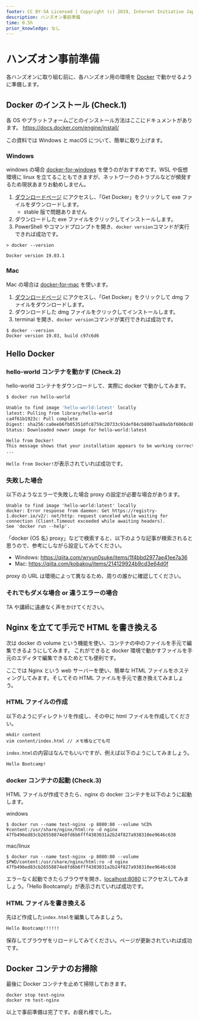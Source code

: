 ```yaml
---
footer: CC BY-SA Licensed | Copyright (c) 2019, Internet Initiative Japan Inc.
description: ハンズオン事前準備
time: 0.5h
prior_knowledge: なし
---
```


<header-table/>

# ハンズオン事前準備

各ハンズオンに取り組む前に、各ハンズオン用の環境を [Docker](https://www.docker.com/) で動かせるように準備します。

## Docker のインストール (Check.1)

各 OS やプラットフォームごとのインストール方法はここにドキュメントがあります。
https://docs.docker.com/engine/install/

この資料では Windows と macOS について、簡単に取り上げます。

### Windows

windows の場合 [docker-for-windows](https://docs.docker.com/docker-for-windows/) を使うのがおすすめです。WSL や仮想環境に linux を立てることもできますが、ネットワークのトラブルなどが頻発するため現状あまりお勧めしません。

1. [ダウンロードページ](https://hub.docker.com/editions/community/docker-ce-desktop-windows/) にアクセスし、「Get Docker」をクリックして exe ファイルをダウンロードします。
   - stable 版で問題ありません
2. ダウンロードした exe ファイルをクリックしてインストールします。
3. PowerShell やコマンドプロンプトを開き、`docker version`コマンドが実行できれば成功です。

```
> docker --version

Docker version 19.03.1
```

### Mac

Mac の場合は [docker-for-mac](https://docs.docker.com/docker-for-mac/) を使います。

1. [ダウンロードページ](https://hub.docker.com/editions/community/docker-ce-desktop-mac/) にアクセスし、「Get Docker」をクリックして dmg ファイルをダウンロードします。
2. ダウンロードした dmg ファイルをクリックしてインストールします。
3. terminal を開き、`docker version`コマンドが実行できれば成功です。

```
$ docker --version
Docker version 19.03, build c97c6d6
```

## Hello Docker

### hello-world コンテナを動かす (Check.2)

hello-world コンテナをダウンロードして、実際に docker で動かしてみます。

```bash
$ docker run hello-world

Unable to find image 'hello-world:latest' locally
latest: Pulling from library/hello-world
ca4f61b1923c: Pull complete
Digest: sha256:ca0eeb6fb05351dfc8759c20733c91def84cb8007aa89a5bf606bc8b315b9fc7
Status: Downloaded newer image for hello-world:latest

Hello from Docker!
This message shows that your installation appears to be working correctly.
...
```

`Hello from Docker!`が表示されていれば成功です。

### 失敗した場合

以下のようなエラーで失敗した場合 proxy の設定が必要な場合があります。

```
Unable to find image 'hello-world:latest' locally
docker: Error response from daemon: Get https://registry-1.docker.io/v2/: net/http: request canceled while waiting for connection (Client.Timeout exceeded while awaiting headers).
See 'docker run --help'.
```

「docker {OS 名} proxy」などで検索すると、以下のような記事が検索されると思うので、参考にしながら設定してみてください。

- Windows: https://qiita.com/wryun0suke/items/1f4bbd2977ae41ee7a36
- Mac: https://qiita.com/kobakou/items/214129924b9cd3e64d0f

proxy の URL は環境によって異なるため、周りの誰かに確認してください。

### それでもダメな場合 or 違うエラーの場合

TA や講師に遠慮なく声をかけてください。

## Nginx を立てて手元で HTML を書き換える

次は docker の volume という機能を使い、コンテナの中のファイルを手元で編集できるようにしてみます。
これができると docker 環境で動かすファイルを手元のエディタで編集できるためとても便利です。

ここでは Nginx という web サーバーを使い、簡単な HTML ファイルをホスティングしてみます。そしてその HTML ファイルを手元で書き換えてみましょう。

### HTML ファイルの作成

以下のようにディレクトリを作成し、その中に html ファイルを作成してください。

```
mkdir content
vim content/index.html // メモ帳などでも可
```

`index.html`の内容はなんでもいいですが、例えば以下のようにしてみましょう。

```html
Hello Bootcamp!
```

### docker コンテナの起動 (Check.3)

HTML ファイルが作成できたら、nginx の docker コンテナを以下のように起動します。

windows

```
$ docker run --name test-nginx -p 8080:80 --volume %CD%¥content:/usr/share/nginx/html:ro -d nginx
47fb496ed83cb26558874e8fd6b6fff4303031a2b24f827a938310ee9646c638
```

mac/linux

```
$ docker run --name test-nginx -p 8080:80 --volume $PWD/content:/usr/share/nginx/html:ro -d nginx
47fb496ed83cb26558874e8fd6b6fff4303031a2b24f827a938310ee9646c638
```

エラーなく起動できたらブラウザを開き、[localhost:8080](http://localhost:8080) にアクセスしてみましょう。「Hello Bootcamp!」が表示されていれば成功です。

### HTML ファイルを書き換える

先ほど作成した`index.html`を編集してみましょう。

```html
Hello Bootcamp!!!!!!
```

保存してブラウザをリロードしてみてください。ページが更新されていれば成功です。

## Docker コンテナのお掃除

最後に Docker コンテナを止めて掃除しておきます。

```
docker stop test-nginx
docker rm test-nginx
```

以上で事前準備は完了です。お疲れ様でした。
